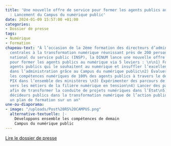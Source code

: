 ```yaml
---
title: 'Une nouvelle offre de service pour former les agents publics au numérique
  : Lancement du Campus du numérique public'
date: 2024-01-09 15:57:00 +01:00
categories:
- Dossier de presse
tags:
- Numérique
- Formation
chapeau-text: "À l’occasion de la 2ème formation des directeurs d’administrations
  centrales à la transformation numérique réunissant près de 200 personnes à l’Institut
  national du service public (INSP), la DINUM lance une nouvelle offre de service
  pour former les agents publics au numérique via 5 leviers : \n\n1) Former tous les
  agents publics qui le souhaitent au numérique et insuffler l’excellence numérique
  dans l’administration grâce au Campus du numérique public\n2) Évaluer et développer
  les compétences numériques de 100% des agents publics à travers le déploiement de
  PIX dans l’ensemble des ministères \n3) Expérimenter des parcours de reconversion
  vers les métiers de la filière numérique en tension\n4) Lancer des parcours de professionnalisation
  afin de transformer la conduite de projets numériques dans l’État\n5) Engager les
  décideurs publics dans la transformation numérique de l’action publique à travers
  un plan de formation sur un an"
une-ou-diaporama:
- image: "/uploads/Post%20RS%20CAMPUS.png"
  alternative-textuelle: |-
    Développons ensemble les compétences de demain
    Campus du numérique public
---
```


<div class="lien-important"><p><a href="https://www.numerique.gouv.fr/espace-presse/une-nouvelle-offre-de-service-pour-former-les-agents-publics-au-numerique-lancement-du-campus-du-numerique-public/">Lire le dossier de presse</a></p></div>